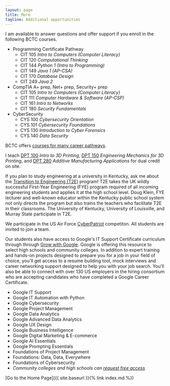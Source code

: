 ```yaml
---
layout: page
title: More
tagline: Additional opportunities
---
```


I am available to answer questions and offer support if you enroll in the following BCTC courses.

* Programming Certificate Pathway
  * CIT 105 *Intro to Computers (Computer Literacy)*
  * CIT 120 *Computational Thinking*
  * CIT 144 *Python 1 (Intro to Programming)*
  * CIT 149 *Java 1 (AP-CSA)*
  * CIT 170 *Database Design*
  * CIT 249 *Java 2*
* CompTIA A+ prep, Net+ prep, Security+ prep
  * CIT 105 *Intro to Computers (Computer Literacy)*
  * CIT 111 *Computer Hardware & Software (AP-CSP)*
  * CIT 161 *Intro to Networks*
  * CIT 180 *Security Fundamentals*
* CyberSecurity
  * CYS 100 *Cybersecurity Orientation*
  * CYS 101 *Cybersecurity Foundations*
  * CYS 130 *Introduction to Cyber Forensics*
  * CYS 140 *Data Security*

BCTC offers [courses for many career pathways](https://sites.google.com/fayette.kyschools.us/fcps-dual-credit/home).

I teach [DPT 100](https://docs.google.com/document/d/1xKCmSRuOJnwX1Sy_sEcJkh6G8xEw7_JK/edit?usp=sharing&ouid=115616065750392902647&rtpof=true&sd=true) *Intro to 3D Printing*, [DPT 150](https://drive.google.com/file/d/184PuFk4I0psQ9dX3EK_ub9dRq6nVLA2Q/view?usp=sharing) *Engineering Mechanics for 3D Printing*, and [DPT 280](https://docs.google.com/document/d/184H1DDT5ICGx2EU9FERDnUXQPhIQ_YR8/edit?usp=sharing&ouid=115616065750392902647&rtpof=true&sd=true) *Additive Manufacturing Applications* for dual credit on site.

If you plan to study engineering at a university in Kentucky, ask me about the [Transition to Engineering (T2E)](https://engr.uky.edu/academics/undergraduate-studies/first-year-engineering-program/transition-engineering-program) program! T2E takes the UK wildly successful First-Year Engineering (FYE) program required of all incoming engineering students and applies it at the high school level. Doug Klein, FYE lecturer and well-known educator within the Kentucky public school system not only directs the program but also trains the teachers who facilitate T2E in their classrooms. The University of Kentucky, University of Louisville, and Murray State participate in T2E.

We participate in the US Air Force [CyberPatriot](https://www.uscyberpatriot.org/home) competiton. All students are invited to join a team.

Our students also have access to Google's IT Support Certificate curriculum through through [Grow with Google](https://grow.google/certificates/). Google is offering this resource to select high schools and community colleges. In addition to expert training and hands-on projects designed to prepare you for a job in your field of choice, you'll get access to a resume building tool, mock interviews and career networking support designed to help you with your job search. You'll also be able to connect with over 130 US employers in the hiring consortium who are accepting candidates who have completed a Google Career Certificate.

* Google IT Support
* Google IT Automation with Python
* Google Cybersecurity
* Google Project Management
* Google Data Analytics
* Google Advanced Data Analytics
* Google UX Design
* Google Business Intelligence
* Google Digital Marketing & E-commerce
* Google AI Essentials
* Google Prompting Essentials
* Foundations of Project Management
* Foundations: Data, Data, Everywhere
* Foundations of Cybersecurity
* *Community colleges and high schools can [request free access](https://grow.google/certificates-edu/?utm_source=gDigital&utm_medium=emprowebsite&utm_campaign=certs&utm_content=he&utm_term=)*

[Go to the Home Page]({{ site.baseurl }}{% link index.md %})